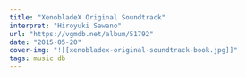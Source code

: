 ```yaml
---
title: "XenobladeX Original Soundtrack"
interpret: "Hiroyuki Sawano"
url: "https://vgmdb.net/album/51792"
date: "2015-05-20"
cover-img: "![[xenobladex-original-soundtrack-book.jpg]]"
tags: music db
---
```

